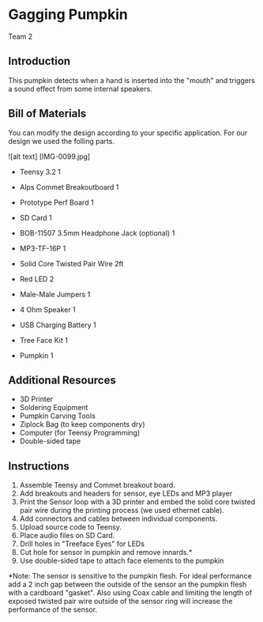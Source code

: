 # Gagging Pumpkin
Team 2

## Introduction

This pumpkin detects when a hand is inserted into the "mouth" and triggers a
sound effect from some internal speakers.

## Bill of Materials

You can modify the design according to your specific application. For our design
we used the folling parts. 

![alt text] [IMG-0099.jpg]

- Teensy 3.2                                        1
- Alps Commet Breakoutboard                         1
- Prototype Perf Board                              1
- SD Card                                           1
- BOB-11507 3.5mm Headphone Jack (optional)         1
- MP3-TF-16P                                        1
- Solid Core Twisted Pair Wire                      2ft
- Red LED                                           2
- Male-Male Jumpers                                 1
- 4 Ohm Speaker                                     1
- USB Charging Battery                              1
- Tree Face Kit                                     1

- Pumpkin                                           1

## Additional Resources

- 3D Printer
- Soldering Equipment
- Pumpkin Carving Tools
- Ziplock Bag (to keep components dry)
- Computer (for Teensy Programming)
- Double-sided tape

## Instructions

1. Assemble Teensy and Commet breakout board. 
2. Add breakouts and headers for sensor, eye LEDs and MP3 player 
3. Print the Sensor loop with a 3D printer and embed the solid core twisted pair 
    wire during the printing process (we used ethernet cable).
4. Add connectors and cables between individual components.
5. Upload source code to Teensy.
6. Place audio files on SD Card. 
7. Drill holes in "Treeface Eyes" for LEDs
8. Cut hole for sensor in pumpkin and remove innards.* 
9. Use double-sided tape to attach face elements to the pumpkin


*Note: The sensor is sensitive to the pumpkin flesh. For ideal performance add a 2 inch gap between the outside of the sensor an the pumpkin flesh with a cardboard "gasket". Also using Coax cable and limiting the length of exposed twisted pair wire outside of the sensor ring will increase the performance of the sensor. 

